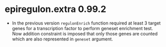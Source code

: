 # epiregulon.extra 0.99.2

* In the previous version `regulonEnrich` function required at least 3 target genes for a transcription
factor to perform geneset enrichment test. Now addition constraint is imposed that only those genes are counted which
are also represented in `geneset` argument.
